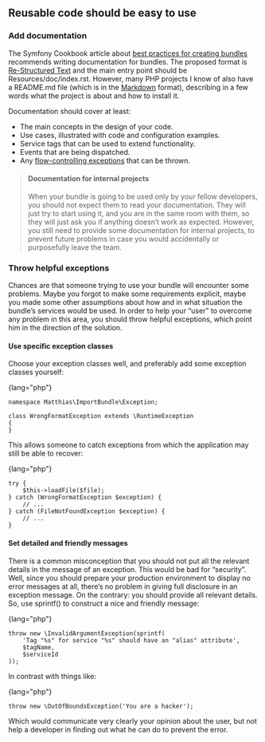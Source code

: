 ## Reusable code should be easy to use

### Add documentation

The Symfony Cookbook article about 
[best practices for creating bundles](http://symfony.com/doc/master/bundles/best_practices.html) recommends writing
documentation for bundles. The proposed format is [Re-Structured Text](http://docutils.sourceforge.net/rst.html) 
and the main entry point should be Resources/doc/index.rst. However, many PHP projects I know of also have a README.md
file (which is in the [Markdown](http://daringfireball.net/projects/markdown/syntax) format), describing in a 
few words what the project is about and how to install it.

Documentation should cover at least:

- The main concepts in the design of your code.
- Use cases, illustrated with code and configuration examples.
- Service tags that can be used to extend functionality.
- Events that are being dispatched.
- Any [flow-controlling exceptions](http://php-and-symfony.matthiasnoback.nl/2012/12/prevent-controller-execution-with-annotations-and-return-a-custom-response/)
that can be thrown.

> #### Documentation for internal projects
> 
> When your bundle is going to be used only by your fellow developers, you should not
> expect them to read your documentation. They will just try to start using it, and you are in
> the same room with them, so they will just ask you if anything doesn’t work as expected.
> However, you still need to provide some documentation for internal projects, to prevent
> future problems in case you would accidentally or purposefully leave the team.

### Throw helpful exceptions

Chances are that someone trying to use your bundle will encounter some problems. Maybe you
forgot to make some requirements explicit, maybe you made some other assumptions about how
and in what situation the bundle’s services would be used. In order to help your “user” to overcome
any problem in this area, you should throw helpful exceptions, which point him in the direction of
the solution.

#### Use specific exception classes

Choose your exception classes well, and preferably add some exception classes yourself:

{lang="php"}
~~~~~~~~~~~~
namespace Matthias\ImportBundle\Exception;

class WrongFormatException extends \RuntimeException
{
}
~~~~~~~~~~~~

This allows someone to catch exceptions from which the application may still be able to recover:

{lang="php"}
~~~~~~~~~~~~
try {
    $this->loadFile($file);
} catch (WrongFormatException $exception) {
    // ...
} catch (FileNotFoundException $exception) {
    // ...
}
~~~~~~~~~~~~

#### Set detailed and friendly messages

There is a common misconception that you should not put all the relevant details in the message
of an exception. This would be bad for “security”. Well, since you should prepare your production
environment to display no error messages at all, there’s no problem in giving full disclosure in an
exception message. On the contrary: you should provide all relevant details. So, use sprintf() to
construct a nice and friendly message:

{lang="php"}
~~~~~~~~~~~~
throw new \InvalidArgumentException(sprintf(
    'Tag "%s" for service "%s" should have an "alias" attribute',
    $tagName,
    $serviceId
));
~~~~~~~~~~~~

In contrast with things like:

{lang="php"}
~~~~~~~~~~~~
throw new \OutOfBoundsException('You are a hacker');
~~~~~~~~~~~~

Which would communicate very clearly your opinion about the user, but not help a developer
in finding out what he can do to prevent the error.